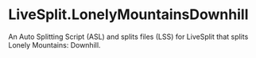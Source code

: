 # LiveSplit.LonelyMountainsDownhill
An Auto Splitting Script (ASL) and splits files (LSS) for LiveSplit that splits Lonely Mountains: Downhill.
